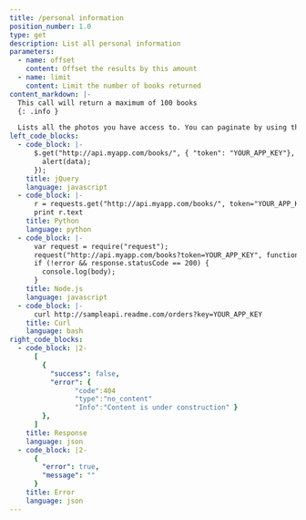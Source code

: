 ```yaml
---
title: /personal information
position_number: 1.0
type: get
description: List all personal information
parameters:
  - name: offset
    content: Offset the results by this amount
  - name: limit
    content: Limit the number of books returned
content_markdown: |-
  This call will return a maximum of 100 books
  {: .info }

  Lists all the photos you have access to. You can paginate by using the parameters listed above.
left_code_blocks:
  - code_block: |-
      $.get("http://api.myapp.com/books/", { "token": "YOUR_APP_KEY"}, function(data) {
        alert(data);
      });
    title: jQuery
    language: javascript
  - code_block: |-
      r = requests.get("http://api.myapp.com/books/", token="YOUR_APP_KEY")
      print r.text
    title: Python
    language: python
  - code_block: |-
      var request = require("request");
      request("http://api.myapp.com/books?token=YOUR_APP_KEY", function (error, response, body) {
      if (!error && response.statusCode == 200) {
        console.log(body);
      }
    title: Node.js
    language: javascript
  - code_block: |-
      curl http://sampleapi.readme.com/orders?key=YOUR_APP_KEY
    title: Curl
    language: bash
right_code_blocks:
  - code_block: |2-
      [
        {
          "success": false,
          "error": {
                "code":404
                "type":"no_content"
                "Info":"Content is under construction" }
        },
      ]
    title: Response
    language: json
  - code_block: |2-
      {
        "error": true,
        "message": ""
      }
    title: Error
    language: json
---
```

